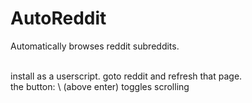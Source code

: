 # AutoReddit
Automatically browses reddit subreddits.

<br />
install as a userscript. goto reddit and refresh that page.
<br />
the button:  \   (above enter) toggles scrolling 
